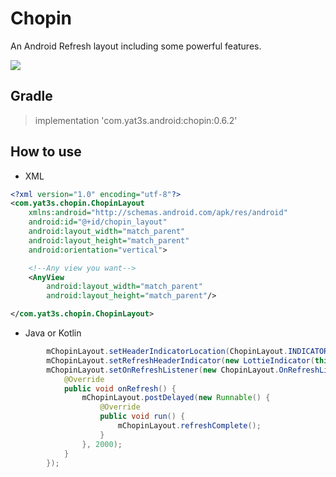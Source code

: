 # Chopin
An Android Refresh layout including some powerful features.

![](https://github.com/Yat3s/Chopin/blob/dev/screenshot/device-2019-02-15-111301.png)

## Gradle
> implementation 'com.yat3s.android:chopin:0.6.2'

## How to use
- XML 
```xml
<?xml version="1.0" encoding="utf-8"?>
<com.yat3s.chopin.ChopinLayout
    xmlns:android="http://schemas.android.com/apk/res/android"
    android:id="@+id/chopin_layout"
    android:layout_width="match_parent"
    android:layout_height="match_parent"
    android:orientation="vertical">

    <!--Any view you want-->
    <AnyView
        android:layout_width="match_parent"
        android:layout_height="match_parent"/>

</com.yat3s.chopin.ChopinLayout>
```

- Java or Kotlin
```java
        mChopinLayout.setHeaderIndicatorLocation(ChopinLayout.INDICATOR_LOCATION_BEHIND);
        mChopinLayout.setRefreshHeaderIndicator(new LottieIndicator(this, "victory.json", 0.1f));
        mChopinLayout.setOnRefreshListener(new ChopinLayout.OnRefreshListener() {
            @Override
            public void onRefresh() {
                mChopinLayout.postDelayed(new Runnable() {
                    @Override
                    public void run() {
                        mChopinLayout.refreshComplete();
                    }
                }, 2000);
            }
        });
```

